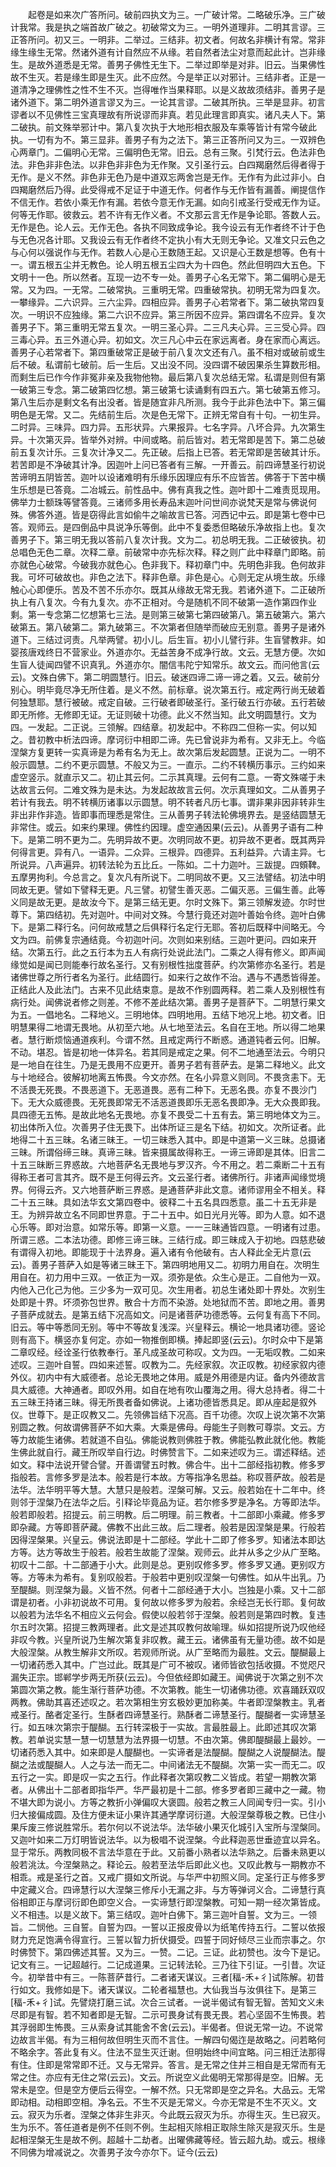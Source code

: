 <!-- { "loadSidebar": true } -->
　　起卷是如来次广答所问。破前四执文为三。一广破计常。二略破乐净。三广破计我常。我是执之端首故广破之。初破常文为三。一明外道理非。二明其言谬。三正答所问。初又三。一明非。二举过。三结非。初文者。何故名非横计有常。常非缘生缘生无常。然诸外道有计自然应不从缘。若自然者法尘对意而起此计。岂非缘生。是故外道悉是无常。善男子佛性无生下。二举过即举是对非。旧云。当果佛性故不生灭。若是缘生即是生灭。此不应然。今是举正以对邪计。三结非者。正是一道清净之理佛性之性不生不灭。岂得唯作当果释耶。以是义故故须结非。善男子是诸外道下。第二明外道言谬又为三。一论其言谬。二破其所执。三举是显非。初言谬者以不见佛性三宝真理故有所说谬而非真。若见此理言即真实。诸凡夫人下。第二破执。前文殊举邪计中。第八复次执于大地形相衣服及车乘等皆计有常今破此执。一切有为不。第三显非。善男子有为之法下。第三正答所问又为三。一双辨色心两章门。二偏明心无常。三偏明色无常。旧云。总有三聚。引梵行云。色法非色法。非色非非色法。以非色非非色为无作聚。又引圣行云。白四羯磨然后得者得于无作。是义不然。非色非无色乃是中道双忘两舍岂是无作。无作有为此过非小。白四羯磨然后乃得。此受得戒不足证于中道无作。何者作与无作皆有漏善。阐提信作不信无作。若依小乘无作有漏。若依今意无作无漏。如向引戒圣行受戒无作为证。何等无作耶。彼救云。若不许有无作义者。不文那云言无作是争论耶。答数人云。无作是色。论人云。无作无色。各执不同致成争论。我今设云有无作者终不计于色与无色况各计耶。又我设云有无作者终不定执小有大无则无争论。又准文只云色之与心何以强说作与无作。若数人心是心王数随王起。又识是心王数是想等。色有十一。谓五根五尘并无教色。论人明五根五尘四大为十四色。然此但明四大五色。下文明十一色。所以然者。互现一边不专一处。善男子心名无常下。第二偏明心是无常。又为四。一无常。二破常执。三重明无常。四重破常执。初明无常为四复次。一攀缘异。二六识异。三六尘异。四相应异。善男子心若常者下。第二破执常四复次。一明识不应独缘。第二六识不应异。第三所因不应异。第四谓名不应异。复次善男子下。第三重明无常五复次。一明三圣心异。二三凡夫心异。三三受心异。四三毒心异。五三外道心异。初如文。次三凡心中云在家远离者。身在家而心离远。善男子心若常者下。第四重破常正是破于前八复次文还有八。虽不相对或破前或生后不破。私谓前七破前。后一生后。又出没不同。没四谓不破因果杀生算数形相。而剩生后已作今作非冤非亲及我物他物。最后第八复次总结无常。私谓是则但有第一破第三专念。第二破第四忆想。第三破第七读诵剩有四五六。第七破第五修习。第八生后亦是剩文名有出没者。皆是随宜非凡所测。我今于此非色法中下。第三偏明色是无常。又二。先结前生后。次是色无常下。正辨无常自有十句。一初生异。二时异。三味异。四力异。五形状异。六果报异。七名字异。八坏合异。九次第生异。十次第灭异。皆举外对辨。中间或略。前后皆对。若无常即是苦下。第二总破前五复次计乐。三复次计净又二。先正破。后指上已答。若无常即是苦破其计乐。若苦即是不净破其计净。因迦叶上问已答者有三解。一开善云。前四谛慧圣行初说苦谛明五阴皆苦。迦叶以设诸难明有乐缘乐因理应有乐不应皆苦。佛答于下苦中横生乐想是已答竟。二冶城云。前性品中。佛有真我之性。迦叶即十二难责觅现用。佛举力士额珠等譬答竟。三诸师多用长寿品末迦叶问世间亦说梵天是常与佛说何殊。佛答外道。皆是窃得此言如偷牛之喻故言已答。河西记中云。即是第七卷中已答。观师云。是四倒品中具说净乐等倒。此中不复委悉但略破乐净故指上也。复次善男子下。第三明无我以答前八复次计我。文为二。初总明无我。二正破彼执。初总唱色无色二章。次释二章。前破常中亦先标次释。释之则广此中释章门即略。前亦就色心破常。今破我亦就色心。色非我下。释初章门中。先明色非我。色何故非我。可坏可破故也。非色之法下。释非色章。非色是心。心则无定从境生故。乐缘触心心即便乐。苦及不苦不乐亦尔。既其从缘故无常无我。若诸外道下。二正破所执上有八复次。今有九复次。亦不正相对。今是随机不同不破第一造作第四作业剩。第一专念第二忆想第七三法。是则第三破第七第四破第八。第五破第六。第六破第五。第八破第二。第九破第三。不次第者但随举而破应无别意。善男子是诸外道下。三结过诃责。凡举两譬。初小儿。后生盲。初小儿譬行非。生盲譬教非。如婴孩唐戏终日不营家业。外道亦尔。无益苦身不成净行故。文云。无慧方便。次如生盲人徒闻四譬不识真乳。外道亦尔。闇信韦陀宁知常乐。故文云。而问他言(云云)。文殊白佛下。第二明圆慧行。旧云。破迷四谛二谛一谛之着。又云。破前分别心。明毕竟尽净无所住着。是义不然。前标章。说次第五行。戒定两行尚无破着何独慧耶。慧行被破。戒定自破。三行破者即破圣行。圣行破五行亦破。五行若破即无所修。无修即无证。无证则破十功德。此义不然当知。此文明圆慧行。文为四。一发起。二正说。三领解。四结章。初发起中。不称四二但称一实。何以知之。昔初教中析法四谛。摩诃衍中相即二谛。先已曾说非为希有。又非无上。今临涅槃方复更转一实真谛是为希有名为无上。故次第后发起圆慧。正说为二。一明不般示圆慧。二约不更示圆慧。不般又为三。一直示。二约不转横历事示。三约如来虚空竖示。就直示又二。初止其云何。二示其真理。云何有二意。一寄文殊嗟于未达故言云何。二难文殊为是未达。为发起故故言云何。次示真理如文。二从善男子若计有我去。明不转横历诸事以示圆慧。明不转者凡历七事。谓非果非因非转非生非出非作非造。皆即事而理悉是常住。三从善男子转法轮佛境界去。是竖结圆慧无非常住。或云。如来约果理。佛性约因理。虚空通因果(云云)。从善男子语有二种下。是第二明不更为二。先明异故不更。次明同故不更。初异故不更者。既其两异何得言更。异有八。一语异。二众异。三根异。四德异。五利益异。六请主异。七所说异。八声遍异。初转法轮为五比丘。一陈如。二十力迦叶。三跋提。四頞鞞。五摩男拘利。今总言之。复次凡有所说下。二明同故不更。又三法譬结。初法中明同故无更。譬如下譬释无更。凡三譬。初譬生善灭恶。二偏灭恶。三偏生善。此等义同是故无更。是故汝今下。是第三结无更。尔时文殊下。第三领解发迹。尔时世尊下。第四结初。先对迦叶。中间对文殊。今慧行竟还对迦叶善始令终。迦叶白佛下。是第二释行名。问何故戒慧之后俱释行名定行无耶。答初后既释中间略无。今文为四。前佛复宗通结竟。今初迦叶问。次则如来别结。三迦叶更问。四如来开结。次第五行。此之五行本为五人有病行处说此法门。二乘之人得有修义。即声闻缘觉如是闻已则能奉行故名圣行。又有别根性拙度菩萨。约次第修亦名圣行。若是诸佛世尊之所行者名为圣行。此结圆行。如来行之故作不治。遇与不遇悉皆得差。正结此人及此法门。古来不见此结束意。是故不作别圆两释。若二乘人及别根性有病行处。闻佛说者修之则差。不修不差此结次第。善男子是菩萨下。二明慧行果文为五。一倡地名。二释地义。三明地体。四明地用。五结下地况上地。初文者。旧明慧果得二地谓无畏地。从初至六地。从七地至法云。名自在王地。所以得二地果者。慧行断烦恼通道疾利。今谓不然。且戒定两行不断惑。通道钝者云何。旧解。不动。堪忍。皆是初地一体异名。若其同是戒定之果。何不二地通至法云。今明只是一地自在往生。乃是无畏用不应更开。善男子若有菩萨去。是第二释地义。此文与十地经合。彼解初地离五怖畏。今文亦然。在名小异意义则同。不畏贪恚下。无不活畏无死畏。不畏恶道下。无恶道畏。恶有二种下。无恶名畏。亦复不畏沙门下。无大众威德畏。无死畏即常无不活恶道畏即乐无恶名畏即净。无大众畏即我。具四德无五怖。是故此地名无畏地。亦复不畏受二十五有去。第三明地体文为三。初出体所入位。次善男子住无畏下。出体所证三是名下结。初如文。次所证者。此地得二十五三昧。名诸三昧王。一切三昧悉入其中。即是中道第一义三昧。总摄诸三昧。所谓俗缔三昧。真谛三昧。皆来摄属故得称王。一谛三谛即是其体。旧言二十五三昧断三界惑故。六地菩萨名无畏地与罗汉齐。今不用之。若二乘断二十五有得称王者可言其齐。既不是王何得云齐。文云圣行者。诸佛所行。非诸声闻缘觉境界。何得云齐。又六地菩萨断三界惑。是通菩萨非此文意。诸师谬用全不相关。释二十五三昧。具如法华玄文第四卷中。彼释二十五名具四悉意。虽二十五无非是王。为辨异故立名不同即世界意。于二十五中。如日光月光等。即为人意。如不退心乐等。即对治意。如常乐等。即第一义意。一一三昧通皆四意。一明诸有过患。所谓三惑。二本法功德。即修三谛三昧。三结行成。即三昧成入于初地。四慈悲破有谓得入初地。即能现于十法界身。遍入诸有令他破有。古人释此全无片意(云云)。善男子菩萨入如是等诸三昧王下。第四明地用又二。初明力用自在。次明生用自在。初力用中三双。一依正为一双。须弥是依。众生心是正。二自他为一双。内他入己化己为他。三少多为一双可见。次生用者。初总生诸处即十界处。次别生处即是十界。坏须弥包世界。散合十方而不染游。处地狱而不苦。即地之用。善男子菩萨成就去。是第五结下况高如文。问是诸菩萨功德悉等。云何复有高下不同。旧云。等中等悉同无别。等中不等故复浅深。兴皇释云。横论一地具诸功德。竖论则有高下。横竖亦复何定。亦如一物推倒即横。捧起即竖(云云)。尔时众中下是第二章叹经。经诠圣行依教奉行。革凡成圣故可称叹。文为四。一无垢叹教。二如来述叹。三迦叶自誓。四如来述誓。叹教为二。先经家叙。次正叹教。初经家叙内德外仪。初内中有大威德者。总论无畏地之体用。威是外用德是内证。备内外德故言具大威德。大神通者。即叹外用。如自在地有吹山覆海之用。得大总持者。得二十五三昧王持诸三昧。得无所畏者备如佛说。上诸功德皆悉具足。即从座起是叙外仪。世尊下。是正叹教又二。先领佛旨结下况高。百千功德。次叹上说次第不次第别圆之教。何故谓佛菩萨不如大乘。大乘是佛母。母能生子则教可尊崇。文云。方等力故能生诸佛。若就道不自弘。佛能说教则佛胜于教。佛能弘教此就化他。教能生佛此就自行。藏王所叹举自行边。时佛赞言下。二如来述叹为三。谓述释结。述如文。释中法说开譬合譬。开善谓譬五时教。佛合牛。出十二部经指初教。修多罗指般若。言修多罗是法本。般若是行本故。方等指净名思益。称叹菩萨故。般若是法华。法华明平等大慧。大慧只是般若。涅槃可解。又云。般若始在十二年中。终则邻于涅槃乃在法华之后。引释论毕竟品为证。若尔修多罗是净名。方等即法华。般若即般若。招提云。前三明教。后二明理。前三教者。十二部即小乘藏。修多罗即杂藏。方等即菩萨藏。佛教不出此三故。后二理者。般若是因涅槃是果。行般若因得涅槃果。兴皇云。佛说法即是十二部经。学此十二即了修多罗。知诸法本即达方等。达方等故生于般若。般若生故能了涅槃。观师云。此并从多之少从广至略。初叹十二部。十二部通于小大。此则是总。更别叹修多罗。修多罗又通。更别叹方等。方等未为希有。复别叹般若。于般若中更别叹涅槃一句佛性。如从牛出乳。乃至醍醐。则涅槃为最。义皆不然。何者十二部经通于大小。岂独是小乘。又十二部谓是初者。小非初说故不可用。复何故以修多罗为般若。余经岂无长行耶。复何故以般若为法华名不相应义云何会。假使以般若邻于涅槃。般若则是第四时教。复违尔五时次第。招提三教两理者。此文是述其叹教何故喻理。纵如招提所说乃叹他经非叹今教。兴皇所说乃生解次第复非叹教。藏王云。诸佛虽有无量功德。故不如是大般涅槃。从教生解非文所叹。若观师所说。从广至略而为最胜。文云。醍醐最上一切诸药悉入其中。广岂过此。既其是广可不被叹。诸师皆欲包括收摄。不觉咫尺漏失正宗。邯郸学步两无所获(云云)。今但依经即如藏王。闻佛说于次第之别不次第圆次第之教。能生渐行菩萨功德。不次第教。能生一切诸佛功德。欢喜踊跃双叹两教。佛助其喜还述叹之。若次第相生穷玄极妙更加称美。牛者即涅槃教主。乳者戒圣行。酪者定圣行。生酥者四谛慧圣行。熟酥者二谛慧圣行。醍醐者一实谛慧圣行。如五味次第宗于醍醐。五行转深极于一实故。言最胜最上。此即述其叹次第教。若单说实慧一慧一切慧慧为法界摄一切慧。不由次第。佛即醍醐最上最妙。一切诸药悉入其中。如来即是人醍醐也。一实谛者是法醍醐。醍醐之人说醍醐法。醍醐之法或醍醐人。人之与法一而无二。中间诸法无不醍醐。次第一实一而无二。叹五行之一实。即是叹一实之五行。作此释者次第叹教二义皆成。若望一期教次第者。从佛出十二部者即指华严。华严最初是十二部。修多罗者即三藏中之一藏。物不堪大即为说小。方等之教折小弹偏叹大褒圆。般若之教三人同闻专归一实。引小归大接偏成圆。及住方便未证小果许其通学摩诃衍道。大般涅槃尊极之教。已住小果斥废三修说胜常乐。若尔何以不说法华。法华破小果灭化城引入宝所与涅槃同。又迦叶如来二万灯明皆说法华。以为极唱不说涅槃。今此释迦恶世垂迹宜以异名。显于常乐。两教同极不言法华意在于此。又前番小熟者以法华熟之。后番未熟更以般若洮汰。今涅槃熟之。释论云。般若至法华后即此义也。又叹此教与一期教亦不相乖。戒是圣行之首。又戒广摄如文所说。与华严中初照义同。定圣行正与修多罗中定藏义合。四谛慧行以大涅槃三修斥小无漏之非。与方等弹诃义合。二谛慧行真俗相即正与摩诃衍即色即空义合。一实谛慧行即涅槃教。可知一期一经次第皆成。义不相违。以是义故下。第三结叹。迦叶白佛下。第三迦叶自誓。文为三。一领旨。二悯他。三自誓。自誓为四。一誓以正报皮骨以为纸笔传持五行。二誓以依报财力充足饱满令得宣行。三誓以智力折伏摄受。四誓于同好倾尽三业而宗事之。尔时佛赞下。第四佛述其誓。又为三。一赞。二记。三证。此初赞也。汝今下是记。记文有三。一记超越行。二记成道果。三记转法轮。三乃往下引证。一引昔。次证今。初举昔中有三。一陈菩萨昔行。二者诸天谋议。三者[稫-禾+彳]试陈解。初昔行如文。我修如是下。诸天谋议。二轮者福慧也。大仙我当与汝俱往下。是第三[稫-禾+彳]试。先譬烧打磨三试。次合三试者。一说半偈试有智无智。苦知文义未尽即是有智。若不知者即是无智。二示可畏身试有畏无畏。若心坚固不生怖畏。若其浮弱即生怖畏。三从索身试其能舍不舍(云云)。半偈者。但说无常一边。不说常边故言半偈。有为三相何故但明生灭而不言住。一解四句偈迮是故略之。问若略何不略余字。答此复有义。住法不显生灭迁谢。但明始终中间宜略。问三相迁法那得有住。住即是常常即不迁。又与无常异。答言。是无常之住并三相自是无常而有无常之住。亦应有无住之常(云云)。文云。所说空义此偈明无常那得是空。旧解。无常未是空。但是空方便后云得空。一解不然。只无常即是空之异名。大品云。无常即动相。动相即空相。净名云。不生不灭是无常义。今亦无常是不生不灭义。文云。寂灭为乐者。涅槃之体非生非灭。今此既云寂灭为乐。亦得生灭。生已寂灭。生为乐不。答任道者是例不任则不例。生起相灭除相正取除生除灭是寂灭乐。生是起相涅槃无生是故不例。超越十二劫者。出曜佛藏等经。皆云超九劫。或云。根缘不同佛为增减说之。次善男子汝今亦尔下。证今(云云)
